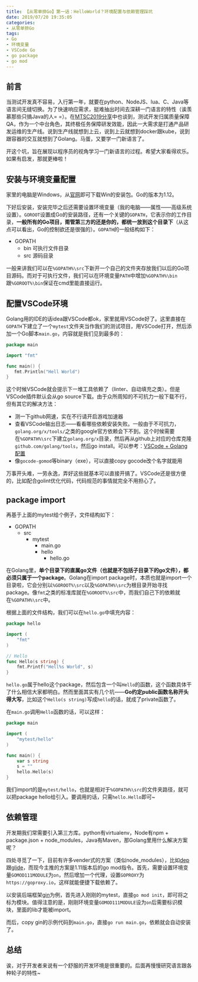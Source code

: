 ```yaml
---
title: 【从零单排Go】第一话：HelloWorld？环境配置与依赖管理踩坑
date: 2019/07/20 19:35:05
categories:
- 从零单排Go
tags:
- Go
- 环境变量
- VSCode Go
- go package
- go mod
---
```


## 前言

当测试开发真不容易，入行第一年，就要在python、NodeJS、lua、C、Java等语言间无缝切换。为了快速响应需求，挺难抽出时间去深耕一门语言的特性（诶羡慕那些只搞Java的人= =）。在[MTSC2019分享](https://utmhikari.github.io/2019/07/01/testlife_mtsc2019/)中也谈到，测试开发归属质量保障QA，作为一个中台角色，其终极任务保障研发效能，因此一大需求是打通产品研发运维的生产线。说到生产线就想到上云，说到上云就想到docker跟kube，说到跟容器的交互就想到了Golang。马蛋，又要学一门新语言了。

开这个坑，旨在展现以程序员的视角学习一门新语言的过程。希望大家看得欢乐。如果有启发，那就更棒啦！

## 安装与环境变量配置

家里的电脑是Windows，从[官网](https://golang.org/)即可下载Win的安装包。Go的版本为1.12。

下好后安装，安装完毕之后还需要设置环境变量（我的电脑——属性——高级系统设置）。`GOROOT`设置成Go的安装路径，还有一个关键的`GOPATH`，它表示你的工作目录，**一般所有的Go项目，甭管第三方的还是你的，都统一放到这个目录下**（从这点可以看出，Go的控制欲还是很强的）。`GOPATH`的一般结构如下：

<!-- more -->

- GOPATH
  - bin 可执行文件目录
  - src 源码目录

一般来讲我们可以在`%GOPATH%\src`下新开一个自己的文件夹存放我们以后的Go项目源码。而对于可执行文件，我们可以在环境变量`PATH`中增加`%GOPATH%\bin`跟`%GOROOT%\bin`保证在cmd里能直接运行。

## 配置VSCode环境

Golang用的IDE的话idea跟VSCode都ok，家里就用VSCode好了。这里直接在`GOPATH`下建立了一个`mytest`文件夹当作我们的测试项目，用VSCode打开，然后添加一个Go脚本`main.go`，内容就是我们见到最多的：

```go
package main

import "fmt"

func main() {
   fmt.Println("Hell World")
}
```

这个时候VSCode就会提示下一堆工具依赖了（linter、自动填充之类）。但是VSCode插件默认会从go source下载。由于众所周知的不可抗力一般下载不行，但有其它的解决方法：

- 测一下github网速，实在不行请开启游戏加速器
- 查看VSCode输出日志——看看哪些依赖安装失败。一般由于不可抗力，`golang.org/x/tools/`之类的google官方依赖会下不到。这个时候需要在`%GOPATH%\src`下建立`golang.org/x`目录，然后再从github上对应的仓库克隆`github.com/golang/tools`，然后go install。可以参考：[VSCode + Golang配置](https://blog.csdn.net/u013295518/article/details/78766086)
- 像`gocode-gomod`等binary（exe），可以直接copy gocode改个名字就能用

万事开头难，一劳永逸，弄好这些就基本可以直接开搞了。VSCode还是很方便的，比如配合golint优化代码，代码规范的事情就完全不用担心了。

## package import

再基于上面的mytest给个例子，文件结构如下：

- GOPATH
  - src
    - mytest
      - main.go
      - hello
        - hello.go

在Golang里，**单个目录下的直属go文件（也就是不包括子目录下的go文件），都必须只属于一个package**。Golang在import package时，本质也就是import一个目录啦，它会分别以`%GOROOT%\src`以及`%GOPATH%\src`为根目录开始寻找package。像`fmt`之类的标准库就在`%GOROOT%\src`中，而我们自己下的依赖就在`%GOPATH%\src`中。

根据上面的文件结构，我们可以在`hello.go`中填充内容：

```go
package hello

import (
    "fmt"
)

// Hello
func Hello(s string) {
    fmt.Printf("Hell%s World", s)
}
```

`hello.go`属于hello这个package，然后包含一个叫`Hello`的函数，这个函数具体干了什么相信大家都明白。然而里面其实有几个坑——**Go约定public函数名称开头得大写**，比如这个`Hello(s string)`写成`hello`的话，就成了private函数了。

在`main.go`调用`Hello`函数的话，可以这样：

```go
package main

import (
    "mytest/hello"
)

func main() {
    var s string
    s = ""
    hello.Hello(s)
}
```

我们import的是`mytest/hello`，也就是相对于`%GOPATH%\src`的文件夹路径，就可以把package hello给引入。要调用的话，只需`hello.Hello`即可~

## 依赖管理

开发期我们常需要引入第三方库。python有virtualenv，Node有npm + package.json + node_modules，Java有Maven，那Golang里用什么解决方案呢？

四处寻觅了一下，目前有许多vender式的方案（类似node_modules），比如[dep](https://github.com/golang/dep)跟[glide](https://github.com/Masterminds/glide)，而现今主推的方案是1.11版本后的go mod指令。首先，需要设置环境变量`GOMOD111MODULE`为`on`，然后增加一个代理，设置`GOPROXY`为`https://goproxy.io`，这样就能便捷下载依赖了。

以安装后端框架[gin](https://github.com/gin-gonic/gin)为例，首先进入刚刚的mytest，直接`go mod init`，即可将之标为模块。值得注意的是，刚刚环境变量`GOMOD111MODULE`设为`on`后需要标识模块，里面的lib才能被import。

而后，copy gin的示例代码到`main.go`，直接`go run main.go`，依赖就会自动安装了。

## 总结

诶，对于开发者来说有一个舒服的开发环境是很重要的。后面再慢慢研究语言跟各种轮子的特性~
